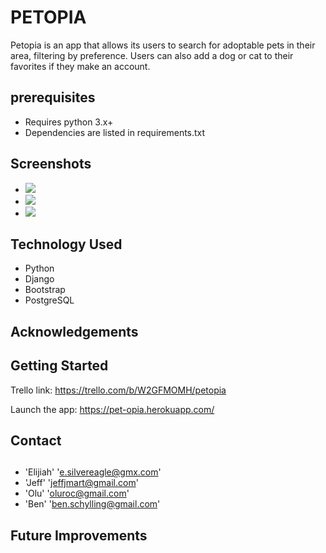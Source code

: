 # **PETOPIA**

Petopia is an app that allows its users to search for adoptable pets in their area, filtering by preference. Users can also add a dog or cat to their favorites if they make an account.

## prerequisites

- Requires python 3.x+
- Dependencies are listed in requirements.txt

## Screenshots

- <img src="https://i.imgur.com/IthdgZT.png">
- <img src="https://i.imgur.com/24UVPSo.png">
- <img src="https://i.imgur.com/dyou5Te.png">

## Technology Used

- Python
- Django
- Bootstrap
- PostgreSQL

## Acknowledgements

## Getting Started

Trello link: https://trello.com/b/W2GFMOMH/petopia

Launch the app: https://pet-opia.herokuapp.com/

## Contact

##

- 'Elijiah' 'e.silvereagle@gmx.com'
- 'Jeff' 'jeffjmart@gmail.com'
- 'Olu' 'oluroc@gmail.com'
- 'Ben' 'ben.schylling@gmail.com'

## Future Improvements

